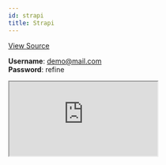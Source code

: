 ```yaml
---
id: strapi
title: Strapi
---
```


[View Source](https://github.com/pankod/refine/tree/master/examples/strapi)

**Username**: demo@mail.com  
**Password**: refine

<iframe src="https://codesandbox.io/embed/refine-strapi-example-im2bq?autoresize=1&fontsize=14&module=%2Fsrc%2FApp.tsx&theme=dark&view=preview"
    style={{width: "100%", height:"80vh", border: "0px", borderRadius: "8px", overflow:"hidden"}}
    title="refine-strapi-example"
    allow="accelerometer; ambient-light-sensor; camera; encrypted-media; geolocation; gyroscope; hid; microphone; midi; payment; usb; vr; xr-spatial-tracking"
    sandbox="allow-forms allow-modals allow-popups allow-presentation allow-same-origin allow-scripts"
></iframe>
